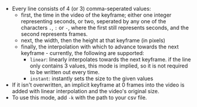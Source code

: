 - Every line consists of 4 (or 3) comma-seperated values:
  - first, the time in the video of the keyframe; either one integer representing seconds, or two, seperated by any one of the characters `.`, `:` or `-`, where the first still represents seconds, and the second represents frames.
  - next, the width, then the height at that keyframe (in pixels)
  - finally, the interpolation with which to advance towards the next keyframe - currently, the following are supported:
    - `linear`: linearly interpolates towards the next keyframe. if the line only contains 3 values, this mode is implied, so it is not required to be written out every time.
    - `instant`: instantly sets the size to the given values
- If it isn't overwritten, an implicit keyframe at 0 frames into the video is added with linear interpolation and the video's original size.
- To use this mode, add `-k` with the path to your csv file.
